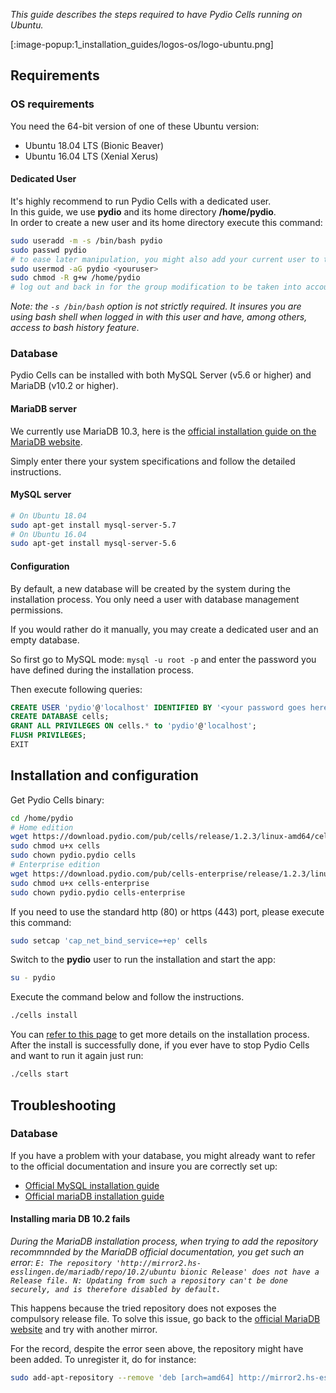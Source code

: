 _This guide describes the steps required to have Pydio Cells running on Ubuntu._

[:image-popup:1_installation_guides/logos-os/logo-ubuntu.png]

## Requirements

### OS requirements

You need the 64-bit version of one of these Ubuntu version:

- Ubuntu 18.04 LTS (Bionic Beaver)
- Ubuntu 16.04 LTS (Xenial Xerus)

#### Dedicated User

It's highly recommend to run Pydio Cells with a dedicated user.  
In this guide, we use **pydio** and its home directory **/home/pydio**.  
In order to create a new user and its home directory execute this command:

```sh
sudo useradd -m -s /bin/bash pydio
sudo passwd pydio
# to ease later manipulation, you might also add your current user to the pydio group
sudo usermod -aG pydio <youruser>
sudo chmod -R g+w /home/pydio
# log out and back in for the group modification to be taken into account
```

_Note: the `-s /bin/bash` option is not strictly required. It insures you are using bash shell when logged in with this user and have, among others, access to bash history feature_.

### Database

Pydio Cells can be installed with both MySQL Server (v5.6 or higher) and MariaDB (v10.2 or higher).

#### MariaDB server

We currently use MariaDB 10.3, here is the [official installation guide on the MariaDB website](https://downloads.mariadb.org/mariadb/repositories/#distro=Ubuntu&version=10.3).

Simply enter there your system specifications and follow the detailed instructions.

#### MySQL server

```sh
# On Ubuntu 18.04
sudo apt-get install mysql-server-5.7
# On Ubuntu 16.04
sudo apt-get install mysql-server-5.6
```

#### Configuration

By default, a new database will be created by the system during the installation process. You only need a user with database management permissions.

If you would rather do it manually, you may create a dedicated user and an empty database.

So first go to MySQL mode: `mysql -u root -p` and enter the password you have defined during the installation process.

Then execute following queries:

```SQL
CREATE USER 'pydio'@'localhost' IDENTIFIED BY '<your password goes here>';
CREATE DATABASE cells;
GRANT ALL PRIVILEGES ON cells.* to 'pydio'@'localhost';
FLUSH PRIVILEGES;
EXIT
```

## Installation and configuration

Get Pydio Cells binary:

```sh
cd /home/pydio
# Home edition
wget https://download.pydio.com/pub/cells/release/1.2.3/linux-amd64/cells
sudo chmod u+x cells
sudo chown pydio.pydio cells
# Enterprise edition
wget https://download.pydio.com/pub/cells-enterprise/release/1.2.3/linux-amd64/cells-enterprise
sudo chmod u+x cells-enterprise
sudo chown pydio.pydio cells-enterprise
```

If you need to use the standard http (80) or https (443) port, please execute this command:

```sh
sudo setcap 'cap_net_bind_service=+ep' cells
```

Switch to the **pydio** user to run the installation and start the app:

```sh
su - pydio
```

Execute the command below and follow the instructions.

```sh
./cells install
```

You can [refer to this page](/en/docs/cells/v1/install-pydio-cells) to get more details on the installation process.
After the install is successfully done, if you ever have to stop Pydio Cells and want to run it again just run:

```sh
./cells start
```

## Troubleshooting

### Database

If you have a problem with your database, you might already want to refer to the official documentation and insure you are correctly set up:

- [Official MySQL installation guide](https://dev.mysql.com/doc/mysql-apt-repo-quick-guide/en/)
- [Official mariaDB installation guide](https://downloads.mariadb.org/mariadb/repositories/#mirror=cnrs&distro=Ubuntu&version=10.3)

#### Installing maria DB 10.2 fails

_During the MariaDB installation process, when trying to add the repository recommnnded by the MariaDB official documentation, you get such an error: `E: The repository 'http://mirror2.hs-esslingen.de/mariadb/repo/10.2/ubuntu bionic Release' does not have a Release file.
N: Updating from such a repository can't be done securely, and is therefore disabled by default.`_

This happens because the tried repository does not exposes the compulsory release file. To solve this issue, go back to the [official MariaDB website](https://downloads.mariadb.org/mariadb/repositories/#distro=Ubuntu&version=10.2&distro_release=bionic--ubuntu_bionic) and try with another mirror.

For the record, despite the error seen above, the repository might have been added. To unregister it, do for instance:

```sh
sudo add-apt-repository --remove 'deb [arch=amd64] http://mirror2.hs-esslingen.de/mariadb/repo/10.2/ubuntu bionic main'
```